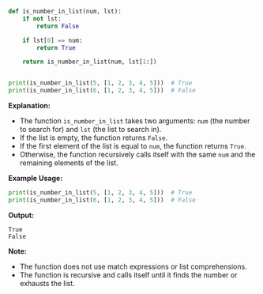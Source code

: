 ```python
def is_number_in_list(num, lst):
    if not lst:
        return False

    if lst[0] == num:
        return True

    return is_number_in_list(num, lst[1:])


print(is_number_in_list(5, [1, 2, 3, 4, 5]))  # True
print(is_number_in_list(6, [1, 2, 3, 4, 5]))  # False
```

**Explanation:**

* The function `is_number_in_list` takes two arguments: `num` (the number to search for) and `lst` (the list to search in).
* If the list is empty, the function returns `False`.
* If the first element of the list is equal to `num`, the function returns `True`.
* Otherwise, the function recursively calls itself with the same `num` and the remaining elements of the list.

**Example Usage:**

```python
print(is_number_in_list(5, [1, 2, 3, 4, 5]))  # True
print(is_number_in_list(6, [1, 2, 3, 4, 5]))  # False
```

**Output:**

```
True
False
```

**Note:**

* The function does not use match expressions or list comprehensions.
* The function is recursive and calls itself until it finds the number or exhausts the list.